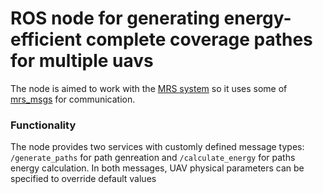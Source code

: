 # ROS node for generating energy-efficient complete coverage pathes for multiple uavs

The node is aimed to work with the [MRS system](https://github.com/ctu-mrs/mrs_uav_system) so it uses some of [mrs_msgs](https://github.com/ctu-mrs/mrs_msgs) for communication.

### Functionality
The node provides two services with customly defined message types: ```/generate_paths``` for path genreation and ```/calculate_energy``` for paths energy calculation.
In both messages, UAV physical parameters can be specified to override default values
